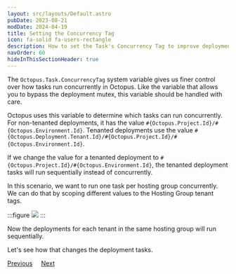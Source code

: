 ```yaml
---
layout: src/layouts/Default.astro
pubDate: 2023-08-21
modDate: 2024-04-19
title: Setting the Concurrency Tag
icon: fa-solid fa-users-rectangle
description: How to set the Task's Concurrency Tag to improve deployment efficiency
navOrder: 60
hideInThisSectionHeader: true
---
```


The `Octopus.Task.ConcurrencyTag` system variable gives us finer control over how tasks run concurrently in Octopus. Like the variable that allows you to bypass the deployment mutex, this variable should be handled with care.

Octopus uses this variable to determine which tasks can run concurrently. For non-tenanted deployments, it has the value `#{Octopus.Project.Id}/#{Octopus.Environment.Id}`. Tenanted deployments use the value `#{Octopus.Deployment.Tenant.Id}/#{Octopus.Project.Id}/#{Octopus.Environment.Id}`.

If we change the value for a tenanted deployment to `#{Octopus.Project.Id}/#{Octopus.Environment.Id}`, the tenanted deployment tasks will run sequentially instead of concurrently.

In this scenario, we want to run one task per hosting group concurrently. We can do that by scoping different values to the Hosting Group tenant tags.

:::figure
![](/docs/tenants/guides/tenants-sharing-machine-targets/variable.png)
:::

Now the deployments for each tenant in the same hosting group will run sequentially.

Let's see how that changes the deployment tasks.

<span><a class="button btn-secondary" href="/docs/tenants/guides/tenants-sharing-machine-targets/deploying-before-concurrency-tag">Previous</a></span>&nbsp;&nbsp;&nbsp;&nbsp;&nbsp;<span><a class="button btn-success" href="/docs/tenants/guides/tenants-sharing-machine-targets/deploying-after-concurrency-tag">Next</a></span>

